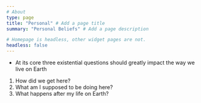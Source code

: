 ```yaml
---
# About
type: page
title: "Personal" # Add a page title
summary: "Personal Beliefs" # Add a page description

# Homepage is headless, other widget pages are not.
headless: false
---
```


* At its core three existential questions should greatly impact the way we live on Earth
1. How did we get here?
2. What am I supposed to be doing here?
3. What happens after my life on Earth?